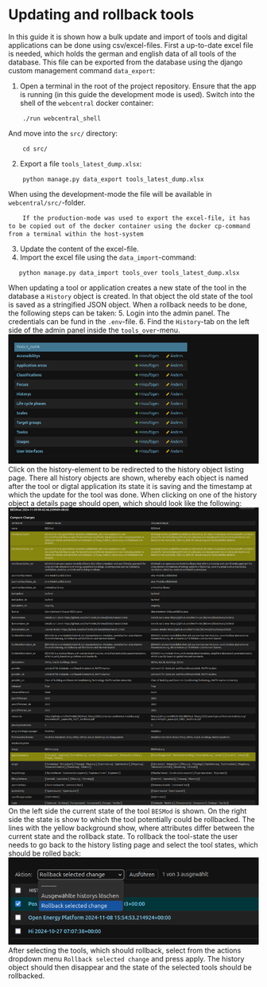 # Updating and rollback tools
In this guide it is shown how a bulk update and import of tools and digital applications can be done using csv/excel-files. First a up-to-date excel file is needed, which holds the german and english data of all tools of the database. This file can be exported from the database using the django custom management command `data_export`:

1. Open a terminal in the root of the project repository. Ensure that the app is running (in this guide the development mode is used). Switch into the shell of the `webcentral` docker container: 
```
    ./run webcentral_shell
```
And move into the `src/` directory:
```
    cd src/
```
2. Export a file `tools_latest_dump.xlsx`:
```
    python manage.py data_export tools_latest_dump.xlsx
```
When using the development-mode the file will be available in `webcentral/src/`-folder. 
```{note}
    If the production-mode was used to export the excel-file, it has to be copied out of the docker container using the docker cp-command from a terminal within the host-system

```
3. Update the content of the excel-file.
4. Import the excel file using the `data_import`-command:
```
   python manage.py data_import tools_over tools_latest_dump.xlsx
```
When updating a tool or application creates a new state of the tool in the database a `History` object is created. 
In that object the old state of the tool is saved as a stringified JSON object. When a rollback needs to be done, the following steps can be taken:
5. Login into the admin panel. The credentials can be fund in the `.env`-file.
6. Find the `History`-tab on the left side of the admin panel inside the `tools_over`-menu.
 ![Image of the tools_over tab](../img/tools_over_tab.png)
Click on the history-element to be redirected to the history object listing page. There all history objects are shown, whereby each object is named after the tool or digtal application its state it is saving and the timestamp at which the update for the tool was done. When clicking on one of the history object a details page should open, which should look like the following:
![Image of the tools_over tab](../img/details_tools_comparison.png)
On the left side the current state of the tool `BESMod` is shown. On the right side the state is show to which the tool potentially could be rollbacked. The lines with the yellow background show, where attributes differ between the current state and the rollback state. To rollback the tool-state the user needs to go back to the history listing page and select the tool states, which should be rolled back:
![Image of the tools_over tab](../img/select_rollback.png)
After selecting the tools, which should rollback, select from the actions dropdown menu `Rollback selected change` and press apply.
The history object should then disappear and the state of the selected tools should be rollbacked.
